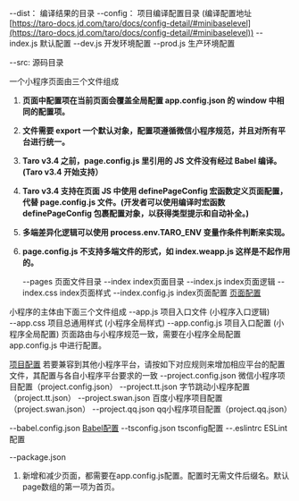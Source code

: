--dist： 编译结果的目录
--config： 项目编译配置目录 (编译配置地址[https://taro-docs.jd.com/taro/docs/config-detail/#minibaselevel](https://taro-docs.jd.com/taro/docs/config-detail/#minibaselevel))
  --index.js  默认配置
  --dev.js  开发环境配置
  --prod.js  生产环境配置

--src:   源码目录

一个小程序页面由三个文件组成

1. **页面中配置项在当前页面会覆盖全局配置 app.config.json 的 window 中相同的配置项。**
2. **文件需要 export 一个默认对象，配置项遵循微信小程序规范，并且对所有平台进行统一。**
3. **Taro v3.4 之前，page.config.js 里引用的 JS 文件没有经过 Babel 编译。(Taro v3.4 开始支持）**
4. **Taro v3.4 支持在页面 JS 中使用 definePageConfig 宏函数定义页面配置，代替 page.config.js 文件。(开发者可以使用编译时宏函数 definePageConfig 包裹配置对象，以获得类型提示和自动补全。)**
5. **多端差异化逻辑可以使用 process.env.TARO_ENV 变量作条件判断来实现。**
6. **page.config.js 不支持多端文件的形式，如 index.weapp.js 这样是不起作用的。**

   --pages  页面文件目录
    --index       index页面目录
       --index.js      index页面逻辑
       --index.css     index页面样式
       --index.config.js index页面配置 [页面配置](https://taro-docs.jd.com/taro/docs/page-config/)

小程序的主体由下面三个文件组成
   --app.js   项目入口文件 (小程序入口逻辑)    
   --app.css   项目总通用样式 (小程序全局样式)
   --app.config.js  项目入口配置 (小程序全局配置) 页面路由与小程序规范一致，需要在小程序全局配置 app.config.js 中进行配置。

[项目配置](https://taro-docs.jd.com/taro/docs/project-config/)
若要兼容到其他小程序平台，请按如下对应规则来增加相应平台的配置文件，其配置与各自小程序平台要求的一致
--project.config.json  微信小程序项目配置（project.config.json）
--project.tt.json      字节跳动小程序配置（project.tt.json）
--project.swan.json    百度小程序项目配置（project.swan.json）
--project.qq.json        qq小程序项目配置（project.qq.json）

--babel.config.json    [Babel配置](https://taro-docs.jd.com/taro/docs/babel-config)
--tsconfig.json        tsconfig配置
--.eslintrc            ESLint配置

--package.json         





1. 新增和减少页面，都需要在app.config.js配置。配置时无需文件后缀名。默认page数组的第一项为首页。